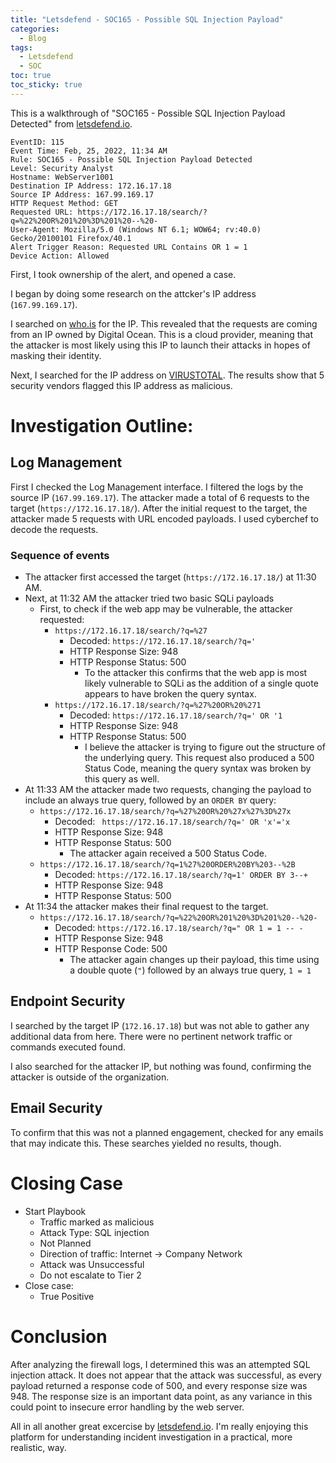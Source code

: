 ```yaml
---
title: "Letsdefend - SOC165 - Possible SQL Injection Payload"
categories:
  - Blog
tags:
  - Letsdefend
  - SOC
toc: true
toc_sticky: true
---
```


This is a walkthrough of "SOC165 - Possible SQL Injection Payload Detected" from [letsdefend.io](https://letsdefend.io/).

```
EventID: 115
Event Time: Feb, 25, 2022, 11:34 AM
Rule: SOC165 - Possible SQL Injection Payload Detected
Level: Security Analyst
Hostname: WebServer1001
Destination IP Address: 172.16.17.18
Source IP Address: 167.99.169.17
HTTP Request Method: GET
Requested URL: https://172.16.17.18/search/?q=%22%20OR%201%20%3D%201%20--%20-
User-Agent: Mozilla/5.0 (Windows NT 6.1; WOW64; rv:40.0) Gecko/20100101 Firefox/40.1
Alert Trigger Reason: Requested URL Contains OR 1 = 1
Device Action: Allowed
```
First, I took ownership of the alert, and opened a case.

I began by doing some research on the attcker's IP address (`167.99.169.17`).

I searched on [who.is](who.is) for the IP. This revealed that the requests are coming from an IP owned by Digital Ocean. This is a cloud provider, meaning that the attacker is most likely using this IP to launch their attacks in hopes of masking their identity.

Next, I searched for the IP address on [VIRUSTOTAL](https://virustotal.com). The results show that 5 security vendors flagged this IP address as malicious.

# Investigation Outline:
## Log Management
First I checked the Log Management interface. I filtered the logs by the source IP (`167.99.169.17`). The attacker made a total of 6 requests to the target (`https://172.16.17.18/`). After the initial request to the target, the attacker made 5 requests with URL encoded payloads. I used cyberchef to decode the requests. 

### Sequence of events
- The attacker first accessed the target (`https://172.16.17.18/`) at 11:30 AM. 
- Next, at 11:32 AM the attacker tried two basic SQLi payloads
	- First, to check if the web app may be vulnerable, the attacker requested:
		- `https://172.16.17.18/search/?q=%27`
			- Decoded: `https://172.16.17.18/search/?q='`
            - HTTP Response Size: 948
			- HTTP Response Status: 500
				- To the attacker this confirms that the web app is most likely vulnerable to SQLi as the addition of a single quote appears to have broken the query syntax.
		- `https://172.16.17.18/search/?q=%27%20OR%20%271`
			- Decoded: `https://172.16.17.18/search/?q=' OR '1`
            - HTTP Response Size: 948
			- HTTP Response Status: 500
				- I believe the attacker is trying to figure out the structure of the underlying query. This request also produced a 500 Status Code, meaning the query syntax was broken by this query as well.
- At 11:33 AM the attacker made two requests, changing the payload to include an always true query, followed by an `ORDER BY` query:
	- `https://172.16.17.18/search/?q=%27%20OR%20%27x%27%3D%27x`
		- Decoded: ` https://172.16.17.18/search/?q=' OR 'x'='x`
        - HTTP Response Size: 948
		- HTTP Response Status: 500
			- The attacker again received a 500 Status Code.
	- `https://172.16.17.18/search/?q=1%27%20ORDER%20BY%203--%2B`
		- Decoded: `https://172.16.17.18/search/?q=1' ORDER BY 3--+`
        - HTTP Response Size: 948
		- HTTP Response Status: 500
- At 11:34 the attacker makes their final request to the target.
	- `https://172.16.17.18/search/?q=%22%20OR%201%20%3D%201%20--%20-`
		- Decoded: `https://172.16.17.18/search/?q=" OR 1 = 1 -- -`
        - HTTP Response Size: 948
		- HTTP Response Code: 500
			- The attacker again changes up their payload, this time using a double quote (`"`) followed by an always true query, `1 = 1`

## Endpoint Security
I searched by the target IP (`172.16.17.18`) but was not able to gather any additional data from here. There were no pertinent network traffic or commands executed found.

I also searched for the attacker IP, but nothing was found, confirming the attacker is outside of the organization.

## Email Security
To confirm that this was not a planned engagement, checked for any emails that may indicate this. These searches yielded no results, though.

# Closing Case
- Start Playbook
	- Traffic marked as malicious
	- Attack Type: SQL injection
	- Not Planned
	- Direction of traffic: Internet -> Company Network
	- Attack was Unsuccessful
	- Do not escalate to Tier 2
- Close case:
	- True Positive

# Conclusion
After analyzing the firewall logs, I determined this was an attempted SQL injection attack. It does not appear that the attack was successful, as every payload returned a response code of 500, and every response size was 948. The response size is an important data point, as any variance in this could point to insecure error handling by the web server.

All in all another great excercise by [letsdefend.io](https://letsdefend.io/). I'm really enjoying this platform for understanding incident investigation in a practical, more realistic, way.